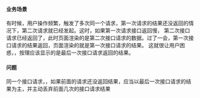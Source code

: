 #### 业务场景
有时候，用户操作频繁，触发了多次同一个请求，第一次请求的结果还没返回的情况下，第二次请求就已经发起。这时，如果第一次请求接口返回慢，
第二次接口请求已经返回了，此时页面渲染的是第二次接口请求的数据。过了一会，第一次接口请求的结果返回，页面渲染的就是第一次接口请求的结果。
这就很让用户困惑，，按理应该显示的是最后一次接口请求返回的结果。

#### 问题
同一个接口请求，，如果前面的请求还没返回结果，应当以最后一次接口请求的结果为主，并主动丢弃前面几次的接口请求结果
